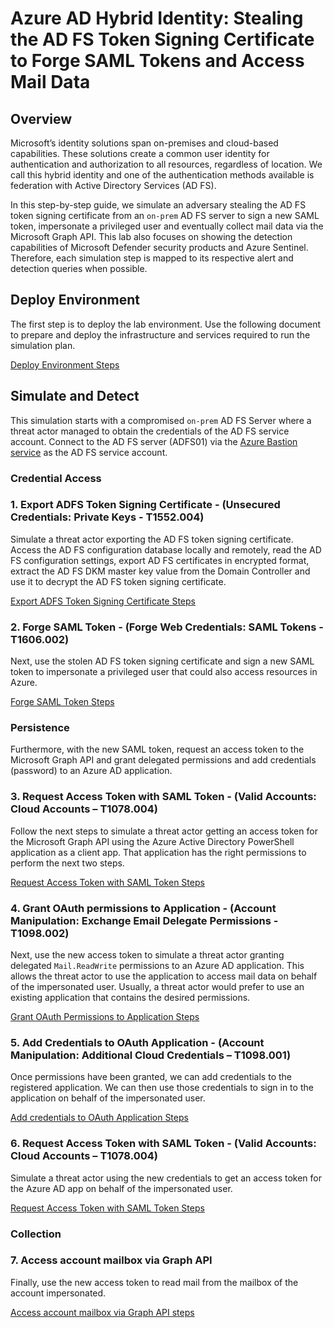 # Azure AD Hybrid Identity: Stealing the AD FS Token Signing Certificate to Forge SAML Tokens and Access Mail Data

## Overview

Microsoft’s identity solutions span on-premises and cloud-based capabilities. These solutions create a common user identity for authentication and authorization to all resources, regardless of location. We call this hybrid identity and one of the authentication methods available is federation with Active Directory Services (AD FS).

In this step-by-step guide, we simulate an adversary stealing the AD FS token signing certificate from an `on-prem` AD FS server to sign a new SAML token, impersonate a privileged user and eventually collect mail data via the Microsoft Graph API. This lab also focuses on showing the detection capabilities of Microsoft Defender security products and Azure Sentinel. Therefore, each simulation step is mapped to its respective alert and detection queries when possible.

## Deploy Environment

The first step is to deploy the lab environment. Use the following document to prepare and deploy the infrastructure and services required to run the simulation plan. 

[Deploy Environment Steps](../../2_deploy/aadHybridIdentityADFS/README.md)

## Simulate and Detect

This simulation starts with a compromised `on-prem` AD FS Server where a threat actor managed to obtain the credentials of the AD FS service account. Connect to the AD FS server (ADFS01) via the [Azure Bastion service](../../2_deploy/_helper_docs/connectAzVmAzBastion.md) as the AD FS service account.

### Credential Access

### 1. Export ADFS Token Signing Certificate - (Unsecured Credentials: Private Keys - T1552.004)

Simulate a threat actor exporting the AD FS token signing certificate. Access the AD FS configuration database locally and remotely, read the AD FS configuration settings, export AD FS certificates in encrypted format, extract the AD FS DKM master key value from the Domain Controller and use it to decrypt the AD FS token signing certificate.

[Export ADFS Token Signing Certificate Steps](../../3_simulate_detect/credential-access/exportADFSTokenSigningCertificate.md)

### 2. Forge SAML Token - (Forge Web Credentials: SAML Tokens - T1606.002)

Next, use the stolen AD FS token signing certificate and sign a new SAML token to impersonate a privileged user that could also access resources in Azure.

[Forge SAML Token Steps](../../3_simulate_detect/credential-access/signSAMLToken.md)

### Persistence

Furthermore, with the new SAML token, request an access token to the Microsoft Graph API and grant delegated permissions and add credentials (password) to an Azure AD application.

### 3. Request Access Token with SAML Token - (Valid Accounts: Cloud Accounts – T1078.004)

Follow the next steps to simulate a threat actor getting an access token for the Microsoft Graph API using the Azure Active Directory PowerShell application as a client app. That application has the right permissions to perform the next two steps.

[Request Access Token with SAML Token Steps](../../3_simulate_detect/persistence/getAccessTokenSAMLBearerAssertionFlow.md)

### 4. Grant OAuth permissions to Application - (Account Manipulation: Exchange Email Delegate Permissions - T1098.002)

Next, use the new access token to simulate a threat actor granting delegated `Mail.ReadWrite` permissions to an Azure AD application. This allows the threat actor to use the application to access mail data on behalf of the impersonated user. Usually, a threat actor would prefer to use an existing application that contains the desired permissions.

[Grant OAuth Permissions to Application Steps](../../3_simulate_detect/persistence/grantDelegatedPermissionsToApplication.md)

### 5. Add Credentials to OAuth Application - (Account Manipulation: Additional Cloud Credentials – T1098.001)

Once permissions have been granted, we can add credentials to the registered application. We can then use those credentials to sign in to the application on behalf of the impersonated user.

[Add credentials to OAuth Application Steps](../../3_simulate_detect/persistence/addCredentialsToApplication.md)

### 6. Request Access Token with SAML Token - (Valid Accounts: Cloud Accounts – T1078.004)

Simulate a threat actor using the new credentials to get an access token for the Azure AD app on behalf of the impersonated user.

[Request Access Token with SAML Token Steps](../../3_simulate_detect/persistence/getAccessTokenSAMLBearerAssertionFlow.md)

### Collection

### 7. Access account mailbox via Graph API

Finally, use the new access token to read mail from the mailbox of the account impersonated.

[Access account mailbox via Graph API steps](../../3_simulate_detect/collection/mailAccessDelegatedPermissions.md)

